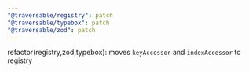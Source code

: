 ```yaml
---
"@traversable/registry": patch
"@traversable/typebox": patch
"@traversable/zod": patch
---
```


refactor(registry,zod,typebox): moves `keyAccessor` and `indexAccessor` to registry
